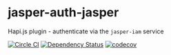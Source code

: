 # jasper-auth-jasper

Hapi.js plugin - authenticate via the `jasper-iam` service

[![Circle CI](https://circleci.com/gh/jasper-ai/hapi-auth-jasper.svg?style=svg)](https://circleci.com/gh/hapi-ai/jasper-auth-jasper)
[![Dependency Status](https://dependencyci.com/github/jasper-ai/hapi-auth-jasper/badge)](https://dependencyci.com/github/jasper-ai/hapi-auth-jasper)
[![codecov](https://codecov.io/gh/jasper-ai/hapi-auth-jasper/branch/master/graph/badge.svg)](https://codecov.io/gh/jasper-ai/hapi-auth-jasper)
